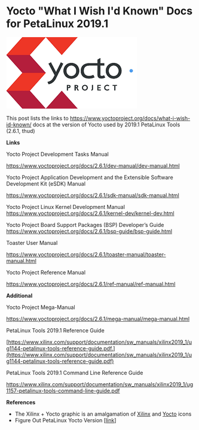 # Yocto "What I Wish I'd Known" Docs for PetaLinux 2019.1

![yocto_project_logo](yocto_project_logo.png)

This post lists the links to https://www.yoctoproject.org/docs/what-i-wish-id-known/ docs at the version of Yocto used by 2019.1 PetaLinux Tools (2.6.1, thud)

**Links**

Yocto Project Development Tasks Manual 

https://www.yoctoproject.org/docs/2.6.1/dev-manual/dev-manual.html 

Yocto Project Application Development and the Extensible Software Development Kit (eSDK) Manual

https://www.yoctoproject.org/docs/2.6.1/sdk-manual/sdk-manual.html 

Yocto Project Linux Kernel Development Manual https://www.yoctoproject.org/docs/2.6.1/kernel-dev/kernel-dev.html

Yocto Project Board Support Packages (BSP) Developer’s Guide https://www.yoctoproject.org/docs/2.6.1/bsp-guide/bsp-guide.html

Toaster User Manual

https://www.yoctoproject.org/docs/2.6.1/toaster-manual/toaster-manual.html 

Yocto Project Reference Manual

https://www.yoctoproject.org/docs/2.6.1/ref-manual/ref-manual.html

**Additional**

Yocto Project Mega-Manual

https://www.yoctoproject.org/docs/2.6.1/mega-manual/mega-manual.html 

PetaLinux Tools 2019.1 Reference Guide

[https://www.xilinx.com/support/documentation/sw_manuals/xilinx2019_1/ug1144-petalinux-tools-reference-guide.pdf.](https://www.xilinx.com/support/documentation/sw_manuals/xilinx2019_1/ug1144-petalinux-tools-reference-guide.pdf) 

PetaLinux Tools 2019.1 Command Line Reference Guide

https://www.xilinx.com/support/documentation/sw_manuals/xilinx2019_1/ug1157-petalinux-tools-command-line-guide.pdf 

**References**

- The Xilinx + Yocto graphic is an amalgamation of [Xilinx](https://pbs.twimg.com/profile_images/535545777020338176/pEWdIYq__400x400.png) and [Yocto](https://www.yoctoproject.org/docs/2.0/yocto-project-qs/yocto-project-qs.html) icons
-  Figure Out PetaLinux Yocto Version [[link](https://www.centennialsoftwaresolutions.com/post/figure-out-petalinux-yocto-version)]